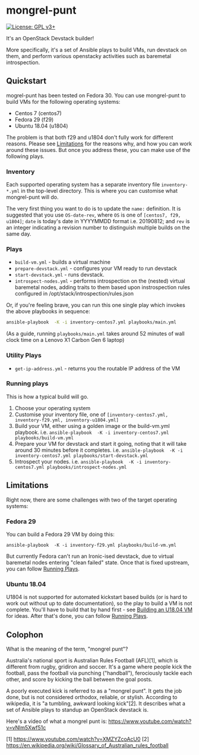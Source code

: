 # mongrel-punt
[![License: GPL v3+](https://img.shields.io/badge/license-GPL%20v3%2B-blue.svg)](http://www.gnu.org/licenses/gpl-3.0)

It's an OpenStack Devstack builder!

More specifically, it's a set of Ansible plays to build VMs, run devstack on them, and perform various openstacky activities such as baremetal introspection.

## Quickstart

mogrel-punt has been tested on Fedora 30.  You can use mongrel-punt to build VMs for the following operating systems:
* Centos 7 (centos7)
* Fedora 29 (f29)
* Ubuntu 18.04 (u1804)

The problem is that both f29 and u1804 don't fully work for different reasons.  Please see [Limitations](#limitations) for the reasons why, and how you can work around these issues.  But once you address these, you can make use of the following plays.

### Inventory

Each supported operating system has a separate inventory file `inventory-*.yml` in the top-level directory.  This is where you can customise what mongrel-punt will do.

The very first thing you want to do is to update the `name:` definition.  It is suggested that you use `OS-date-rev`, where `OS` is one of `[centos7, f29, u1804]`; `date` is today's date in YYYYMMDD format i.e. 20190812; and `rev` is an integer indicating a revision number to distinguish multiple builds on the same day.

### Plays

* `build-vm.yml` - builds a virtual machine
* `prepare-devstack.yml` - configures your VM ready to run devstack
* `start-devstack.yml` - runs devstack.  
* `introspect-nodes.yml` - performs introspection on the (nested) virtual baremetal nodes, adding traits to them based upon instrospection rules configured in /opt/stack/introspection/rules.json

Or, if you're feeling brave, you can run this one single play which invokes the above playbooks in sequence:
```sh
ansible-playbook  -K -i inventory-centos7.yml playbooks/main.yml
```
(As a guide, running `playbooks/main.yml` takes around 52 minutes of wall clock time on a Lenovo X1 Carbon Gen 6 laptop)

### Utility Plays
* `get-ip-address.yml` - returns you the routable IP address of the VM

### Running plays

This is how a typical build will go.

1. Choose your operating system
1. Customise your inventory file, one of `[inventory-centos7.yml, inventory-f29.yml, inventory-u1804.yml]`
1. Build your VM, either using a golden image or the build-vm.yml playbook.  i.e. `ansible-playbook  -K -i inventory-centos7.yml playbooks/build-vm.yml`
1. Prepare your VM for devstack and start it going, noting that it will take around 30 minutes before it completes. i.e. `ansible-playbook  -K -i inventory-centos7.yml playbooks/start-devstack.yml`
1. Introspect your nodes.  i.e. `ansible-playbook  -K -i inventory-centos7.yml playbooks/introspect-nodes.yml`

## Limitations

Right now, there are some challenges with two of the target operating systems:

### Fedora 29

You can build a Fedora 29 VM by doing this:

`ansible-playbook  -K -i inventory-f29.yml playbooks/build-vm.yml`

But currently Fedora can't run an Ironic-ised devstack, due to virtual baremetal nodes entering "clean failed" state.  Once that is fixed upstream, you can follow [Running Plays](#Running-plays).

### Ubuntu 18.04

U1804 is not supported for automated kickstart based builds (or is hard to work out without up to date documentation), so the play to build a VM is not complete.  You'll have to build that by hand first - see [Building an U18.04 VM](doc/Building-U1804-VM.md) for ideas.  After that's done, you can follow [Running Plays](#Running-plays).

## Colophon

What is the meaning of the term, "mongrel punt"?

Australia's national sport is Australian Rules Football (AFL)[1], which is different from rugby, gridiron and soccer.  It's a game where people kick the football, pass the football via punching ("handball"), ferociously tackle each other, and score by kicking the ball between the goal posts.

A poorly executed kick is referred to as a "mongrel punt".  It gets the job done, but is not considered orthodox, reliable, or stylish.  According to wikipedia, it is "a tumbling, awkward looking kick"[2].  It describes what a set of Ansible plays to standup an OpenStack devstack is.

Here's a video of what a mongrel punt is: https://www.youtube.com/watch?v=vNlm5Xwf51c

[1] https://www.youtube.com/watch?v=XMZYZcoAcU0
[2] https://en.wikipedia.org/wiki/Glossary_of_Australian_rules_football
